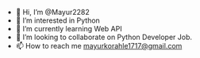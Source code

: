 - 👋 Hi, I’m @Mayur2282
- 👀 I’m interested in Python
- 🌱 I’m currently learning Web API
- 💞️ I’m looking to collaborate on Python Developer Job.
- 📫 How to reach me mayurkorahle1717@gmail.com

<!---
Mayur2282/Mayur2282 is a ✨ special ✨ repository because its `README.md` (this file) appears on your GitHub profile.
You can click the Preview link to take a look at your changes.
--->
